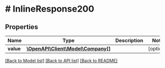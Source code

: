 # # InlineResponse200

## Properties

Name | Type | Description | Notes
------------ | ------------- | ------------- | -------------
**value** | [**\OpenAPI\Client\Model\Company[]**](Company.md) |  | [optional]

[[Back to Model list]](../../README.md#models) [[Back to API list]](../../README.md#endpoints) [[Back to README]](../../README.md)
